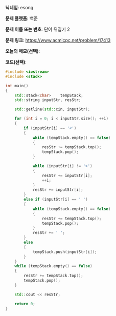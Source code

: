 **닉네임**: esong

**문제 플랫폼**: 백준

**문제 이름 또는 번호**: 단어 뒤집기 2

**문제 링크**: https://www.acmicpc.net/problem/17413

**오늘의 메모(선택)**:

**코드(선택)**:
```cpp
#include <iostream>
#include <stack>

int	main()
{
	std::stack<char>	tempStack;
	std::string	inputStr, resStr;

	std::getline(std::cin, inputStr);

	for (int i = 0; i < inputStr.size(); ++i)
	{
		if (inputStr[i] == '<')
		{
			while (tempStack.empty() == false)
			{
				resStr += tempStack.top();
				tempStack.pop();
			}

			while (inputStr[i] != '>')
			{
				resStr += inputStr[i];
				++i;
			}
			resStr += inputStr[i];
		}
		else if (inputStr[i] == ' ')
		{
			while (tempStack.empty() == false)
			{
				resStr += tempStack.top();
				tempStack.pop();
			}
			resStr += ' ';
		}
		else
		{
			tempStack.push(inputStr[i]);
		}
	}
	while (tempStack.empty() == false)
	{
		resStr += tempStack.top();
		tempStack.pop();
	}

	std::cout << resStr;

	return 0;
}
```